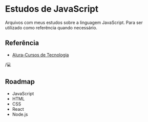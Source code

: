 
# Estudos de JavaScript

Arquivos com meus estudos sobre a linguagem JavaScript. Para ser utilizado como referëncia quando necessário.

## Referência

 - [Alura-Cursos de Tecnologia](https://www.alura.com.br/)
 
/💻

## Roadmap

- JavaScript
- HTML
- CSS
- React
- Node.js



